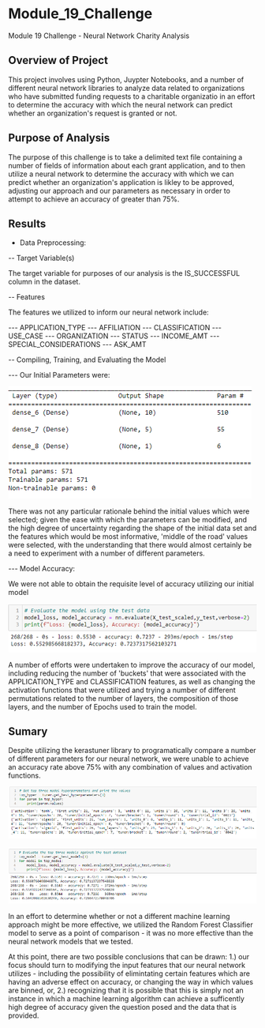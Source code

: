 # Module_19_Challenge
Module 19 Challenge - Neural Network Charity Analysis

## Overview of Project
This project involves using Python, Juypter Notebooks, and a number of different neural network libraries to analyze data related to organizations who have submitted funding requests to a charitable organizatio in an effort to determine the accuracy with which the neural network can predict whether an organization's request is granted or not. 

## Purpose of Analysis
The purpose of this challenge is to take a delimited text file containing a number of fields of information about each grant application, and to then utilize a neural network to determine the accuracy with which we can predict whether an organization's application is likley to be approved, adjusting our approach and our parameters as necessary in order to attempt to achieve an accuracy of greater than 75%.

## Results

- Data Preprocessing:

-- Target Variable(s)

The target variable for purposes of our analysis is the IS_SUCCESSFUL column in the dataset.

-- Features

The features we utilized to inform our neural network include:

 --- APPLICATION_TYPE
 --- AFFILIATION
 --- CLASSIFICATION
 --- USE_CASE
 --- ORGANIZATION
 --- STATUS
 --- INCOME_AMT
 --- SPECIAL_CONSIDERATIONS
 --- ASK_AMT

-- Compiling, Training, and Evaluating the Model

 --- Our Initial Parameters were:
 
![Parameters](/images/initial_params.png)

There was not any particular rationale behind the initial values which were selected; given the ease with which the parameters can be modified, and the high degree of uncertainty regarding the shape of the initial data set and the features which would be most informative, 'middle of the road' values were selected, with the understanding that there would almost certainly be a need to experiment with a number of different parameters.

--- Model Accuracy:

We were not able to obtain the requisite level of accuracy utilizing our initial model

![Initial accuracy](/images/initial_accuracy.png)

A number of efforts were undertaken to improve the accuracy of our model, including reducing the number of 'buckets' that were associated with the APPLICATION_TYPE and CLASSIFICATION features, as well as changing the activation functions that were utilized and trying a number of different permutations related to the number of layers, the composition of those layers, and the number of Epochs used to train the model.

## Sumary

Despite utilizing the kerastuner library to programatically compare a number of different parameters for our neural network, we were unable to achieve an accuracy rate above 75% with any combination of values and activation functions.

![Summary Parameters](/images/top_params.png)

![Summary Parameters](/images/top_results.png)

In an effort to determine whether or not a different machine learning approach might be more effective, we utilized the Random Forest Classifier model to serve as a point of comparison - it was no more effective than the neural network models that we tested.

At this point, there are two possible conclusions that can be drawn: 1.) our focus should turn to modifying the input features that our neural network utilizes - including the possibility of elimintating certain features which are having an adverse effect on accuracy, or changing the way in which values are binned, or, 2.) recognizing that it is possible that this is simply not an instance in which a machine learning algorithm can achieve a sufficently high degree of accuracy given the question posed and the data that is provided.
